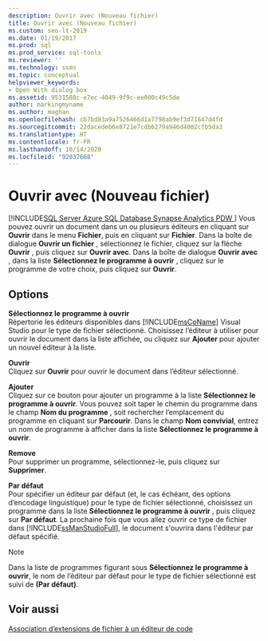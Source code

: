 ```yaml
---
description: Ouvrir avec (Nouveau fichier)
title: Ouvrir avec (Nouveau fichier)
ms.custom: seo-lt-2019
ms.date: 01/19/2017
ms.prod: sql
ms.prod_service: sql-tools
ms.reviewer: ''
ms.technology: ssms
ms.topic: conceptual
helpviewer_keywords:
- Open With dialog box
ms.assetid: 9531588c-e7ec-4049-9f9c-ee000c49c5de
author: markingmyname
ms.author: maghan
ms.openlocfilehash: cb7bd83a9a7526466d1a7798ab9ef3d71647d4fd
ms.sourcegitcommit: 22dacedeb6e8721e7cdb6279a946d4002cfb5da3
ms.translationtype: HT
ms.contentlocale: fr-FR
ms.lasthandoff: 10/14/2020
ms.locfileid: "92037668"
---
```

# <a name="open-with-new-file"></a>Ouvrir avec (Nouveau fichier)
[!INCLUDE[SQL Server Azure SQL Database Synapse Analytics PDW ](../../includes/applies-to-version/sql-asdb-asdbmi-asa-pdw.md)]
Vous pouvez ouvrir un document dans un ou plusieurs éditeurs en cliquant sur **Ouvrir** dans le menu **Fichier**, puis en cliquant sur **Fichier**. Dans la boîte de dialogue **Ouvrir un fichier** , sélectionnez le fichier, cliquez sur la flèche **Ouvrir** , puis cliquez sur **Ouvrir avec**. Dans la boîte de dialogue **Ouvrir avec** , dans la liste **Sélectionnez le programme à ouvrir** , cliquez sur le programme de votre choix, puis cliquez sur **Ouvrir**.  
  
## <a name="options"></a>Options  
**Sélectionnez le programme à ouvrir**  
Répertorie les éditeurs disponibles dans [!INCLUDE[msCoName](../../includes/msconame_md.md)] Visual Studio pour le type de fichier sélectionné. Choisissez l’éditeur à utiliser pour ouvrir le document dans la liste affichée, ou cliquez sur **Ajouter** pour ajouter un nouvel éditeur à la liste.  
  
**Ouvrir**  
Cliquez sur **Ouvrir** pour ouvrir le document dans l’éditeur sélectionné.  
  
**Ajouter**  
Cliquez sur ce bouton pour ajouter un programme à la liste **Sélectionnez le programme à ouvrir**. Vous pouvez soit taper le chemin du programme dans le champ **Nom du programme** , soit rechercher l’emplacement du programme en cliquant sur **Parcourir**. Dans le champ **Nom convivial**, entrez un nom de programme à afficher dans la liste **Sélectionnez le programme à ouvrir**.  
  
**Remove**  
Pour supprimer un programme, sélectionnez-le, puis cliquez sur **Supprimer**.  
  
**Par défaut**  
Pour spécifier un éditeur par défaut (et, le cas échéant, des options d’encodage linguistique) pour le type de fichier sélectionné, choisissez un programme dans la liste **Sélectionnez le programme à ouvrir** , puis cliquez sur **Par défaut**. La prochaine fois que vous allez ouvrir ce type de fichier dans [!INCLUDE[ssManStudioFull](../../includes/ssmanstudiofull-md.md)], le document s'ouvrira dans l'éditeur par défaut spécifié.  
  
> [!NOTE]  
> Dans la liste de programmes figurant sous **Sélectionnez le programme à ouvrir**, le nom de l’éditeur par défaut pour le type de fichier sélectionné est suivi de **(Par défaut)**.  
  
## <a name="see-also"></a>Voir aussi  
[Association d’extensions de fichier à un éditeur de code](../scripting/associate-file-extensions-to-a-code-editor.md)